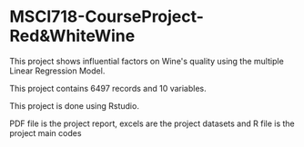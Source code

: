 # MSCI718-CourseProject-Red&WhiteWine

This project shows influential factors on Wine's quality using the multiple Linear Regression Model.

This project contains 6497 records and 10 variables.

This project is done using Rstudio.

PDF file is the project report, excels are the project datasets and R file is the project main codes
